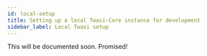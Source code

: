 ```yaml
---
id: local-setup
title: Setting up a local Twasi-Core instance for development
sidebar_label: Local Twasi setup
---
```


This will be documented soon. Promised!